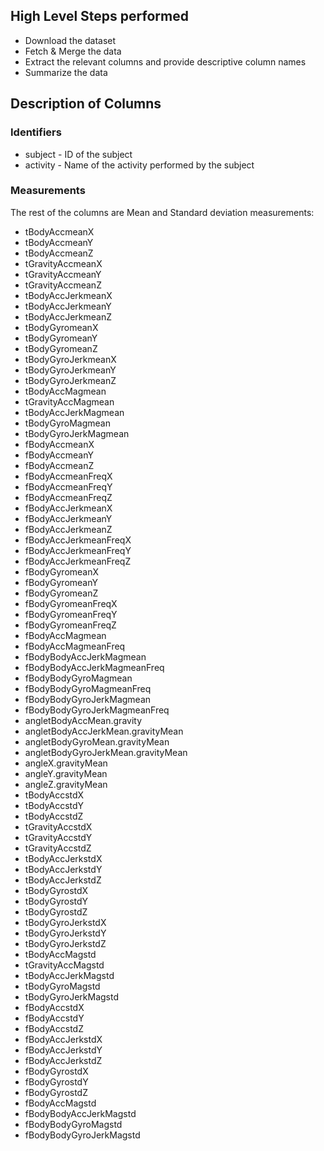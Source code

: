 ## High Level Steps performed
* Download the dataset
* Fetch & Merge the data
* Extract the relevant columns and provide descriptive column names
* Summarize the data

## Description of Columns

### Identifiers
* subject - ID of the subject
* activity - Name of the activity performed by the subject

### Measurements
The rest of the columns are Mean and Standard deviation measurements:
*	tBodyAccmeanX
*	tBodyAccmeanY
*	tBodyAccmeanZ
*	tGravityAccmeanX
*	tGravityAccmeanY
*	tGravityAccmeanZ
*	tBodyAccJerkmeanX
*	tBodyAccJerkmeanY
*	tBodyAccJerkmeanZ
*	tBodyGyromeanX
*	tBodyGyromeanY
*	tBodyGyromeanZ
*	tBodyGyroJerkmeanX
*	tBodyGyroJerkmeanY
*	tBodyGyroJerkmeanZ
*	tBodyAccMagmean
*	tGravityAccMagmean
*	tBodyAccJerkMagmean
*	tBodyGyroMagmean
*	tBodyGyroJerkMagmean
*	fBodyAccmeanX
*	fBodyAccmeanY
*	fBodyAccmeanZ
*	fBodyAccmeanFreqX
*	fBodyAccmeanFreqY
*	fBodyAccmeanFreqZ
*	fBodyAccJerkmeanX
*	fBodyAccJerkmeanY
*	fBodyAccJerkmeanZ
*	fBodyAccJerkmeanFreqX
*	fBodyAccJerkmeanFreqY
*	fBodyAccJerkmeanFreqZ
*	fBodyGyromeanX
*	fBodyGyromeanY
*	fBodyGyromeanZ
*	fBodyGyromeanFreqX
*	fBodyGyromeanFreqY
*	fBodyGyromeanFreqZ
*	fBodyAccMagmean
*	fBodyAccMagmeanFreq
*	fBodyBodyAccJerkMagmean
*	fBodyBodyAccJerkMagmeanFreq
*	fBodyBodyGyroMagmean
*	fBodyBodyGyroMagmeanFreq
*	fBodyBodyGyroJerkMagmean
*	fBodyBodyGyroJerkMagmeanFreq
*	angletBodyAccMean.gravity
*	angletBodyAccJerkMean.gravityMean
*	angletBodyGyroMean.gravityMean
*	angletBodyGyroJerkMean.gravityMean
*	angleX.gravityMean
*	angleY.gravityMean
*	angleZ.gravityMean
*	tBodyAccstdX
*	tBodyAccstdY
*	tBodyAccstdZ
*	tGravityAccstdX
*	tGravityAccstdY
*	tGravityAccstdZ
*	tBodyAccJerkstdX
*	tBodyAccJerkstdY
*	tBodyAccJerkstdZ
*	tBodyGyrostdX
*	tBodyGyrostdY
*	tBodyGyrostdZ
*	tBodyGyroJerkstdX
*	tBodyGyroJerkstdY
*	tBodyGyroJerkstdZ
*	tBodyAccMagstd
*	tGravityAccMagstd
*	tBodyAccJerkMagstd
*	tBodyGyroMagstd
*	tBodyGyroJerkMagstd
*	fBodyAccstdX
*	fBodyAccstdY
*	fBodyAccstdZ
*	fBodyAccJerkstdX
*	fBodyAccJerkstdY
*	fBodyAccJerkstdZ
*	fBodyGyrostdX
*	fBodyGyrostdY
*	fBodyGyrostdZ
*	fBodyAccMagstd
*	fBodyBodyAccJerkMagstd
*	fBodyBodyGyroMagstd
*	fBodyBodyGyroJerkMagstd
